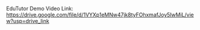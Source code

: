 EduTutor Demo Video Link:
https://drive.google.com/file/d/1VYXp1eMNw47jk8tyFOhxmafJoy5IwMiL/view?usp=drive_link
